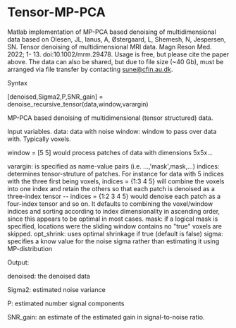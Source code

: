 # Tensor-MP-PCA
Matlab implementation of MP-PCA based denoising of multidimensional data based on Olesen, JL, Ianus, A, Østergaard, L, Shemesh, N, Jespersen, SN. Tensor denoising of multidimensional MRI data. Magn Reson Med. 2022; 1- 13. doi:10.1002/mrm.29478. Usage is free, but please cite the paper above. The data can also be shared, but due to file size (~40 Gb), must be arranged via file transfer by contacting sune@cfin.au.dk.

Syntax 

[denoised,Sigma2,P,SNR_gain] = denoise_recursive_tensor(data,window,varargin)

MP-PCA based denoising of multidimensional (tensor structured) data.

Input variables. 
data: data with noise window: window to pass over data with. Typically
voxels. 

window = [5 5] would process patches of data with dimensions 5x5x...

varargin: is specified as name-value pairs (i.e. ...,'mask',mask,...)
             indices: determines tensor-struture of patches. For instance
             for data with 5 indices with the three first being voxels,
             indices = {1:3 4 5} will combine the voxels into one index
             and retain the others so that each patch is denoised as a
             three-index tensor -- indices = {1:2 3 4 5} would denoise
             each patch as a four-index tensor and so on. It defaults to
             combining the voxel/window indices and sorting according to
             index dimensionality in ascending order, since this appears
             to be optimal in most cases. mask: if a logical mask is
             specified, locations were the sliding window contains no
             "true" voxels are skipped. opt_shrink: uses optimal shrinkage
             if true (default is false) sigma: specifies a know value for
             the noise sigma rather than estimating it using
             MP-distribution

Output: 
 
denoised: the denoised data 
 
Sigma2: estimated noise variance 
 
P: estimated number signal components 
 
SNR_gain: an estimate of the estimated gain in signal-to-noise ratio.
